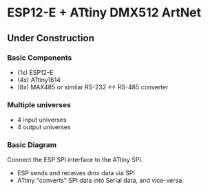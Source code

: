 # ESP12-E + ATtiny DMX512 ArtNet

## Under Construction

### Basic Components

- (1x) ESP12-E
- (4x) ATtiny1614
- (8x) MAX485 or similar RS-232 <-> RS-485 converter

### Multiple universes

- 4 input universes
- 4 output universes

### Basic Diagram

Connect the ESP SPI interface to the ATtiny SPI.

- ESP sends and receives dmx data via SPI
- ATtiny "converts" SPI data into Serial data, and vice-versa.
